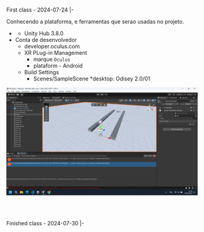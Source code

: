 <br>

First class - 2024-07-24
|-

Conhecendo a plataforma, e ferramentas que serao usadas no projeto.

- - Unity Hub 3.8.0
- Conta de desenvolvedor
  - developer.oculus.com
  - XR PLug-in Management
    - marque `Oculus`
    - plataform - Android
  - Build Settings
    - Scenes/SampleScene
*desktop: Odisey 2.0/01

![image](image.png)

<br>
<br>

Finished class - 2024-07-30
|-